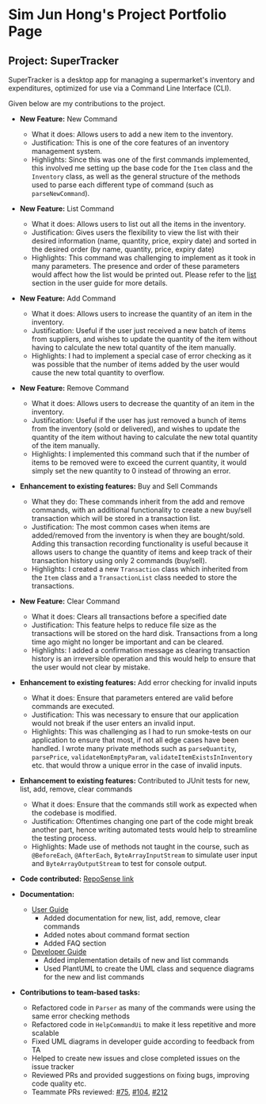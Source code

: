 # Sim Jun Hong's Project Portfolio Page

## Project: SuperTracker

SuperTracker is a desktop app for managing a supermarket's inventory and expenditures,
optimized for use via a Command Line Interface (CLI).

Given below are my contributions to the project.

- **New Feature:** New Command
  - What it does: Allows users to add a new item to the inventory.
  - Justification: This is one of the core features of an inventory management system.
  - Highlights: Since this was one of the first commands implemented, 
  this involved me setting up the base code for the `Item` class
  and the `Inventory` class, as well as the general structure of the 
  methods used to parse each different type of command (such as `parseNewCommand`).


- **New Feature:** List Command
  - What it does: Allows users to list out all the items in the inventory.
  - Justification: Gives users the flexibility to view the list with their desired information 
  (name, quantity, price, expiry date) and sorted in the desired order (by name, quantity, price, expiry date)
  - Highlights: This command was challenging to implement as it took in many parameters.
  The presence and order of these parameters would affect how the list would be printed out.
  Please refer to the [list](https://ay2324s2-cs2113-t13-4.github.io/tp/UserGuide.html#list-all-items-list) section in the user guide for more details.


- **New Feature:** Add Command
  - What it does: Allows users to increase the quantity of an item in the inventory.
  - Justification: Useful if the user just received a new batch of items from suppliers,
  and wishes to update the quantity of the item without having to calculate the new total quantity of the item manually.
  - Highlights: I had to implement a special case of error checking as it was possible that the number of items added
  by the user would cause the new total quantity to overflow.


- **New Feature:** Remove Command
  - What it does: Allows users to decrease the quantity of an item in the inventory.
  - Justification: Useful if the user has just removed a bunch of items from the inventory (sold or delivered),
    and wishes to update the quantity of the item without having to calculate the new total quantity of the item manually.
  - Highlights: I implemented this command such that if the number of items to be removed 
  were to exceed the current quantity, it would simply set the new quantity to 0 instead of throwing an error.


- **Enhancement to existing features:** Buy and Sell Commands
  - What they do: These commands inherit from the add and remove commands, 
  with an additional functionality to create a new buy/sell transaction which will be stored in a transaction list.
  - Justification: The most common cases when items are added/removed from the inventory is when they are bought/sold.
  Adding this transaction recording functionality is useful because it allows users to change the quantity of items 
  and keep track of their transaction history using only 2 commands (buy/sell).
  - Highlights: I created a new `Transaction` class which inherited from the `Item` class 
  and a `TransactionList` class needed to store the transactions.


- **New Feature:** Clear Command
  - What it does: Clears all transactions before a specified date
  - Justification: This feature helps to reduce file size as the transactions will be stored on the hard disk.
  Transactions from a long time ago might no longer be important and can be cleared.
  - Highlights: I added a confirmation message as clearing transaction history is an irreversible operation 
  and this would help to ensure that the user would not clear by mistake.


- **Enhancement to existing features:** Add error checking for invalid inputs
  - What it does: Ensure that parameters entered are valid before commands are executed.
  - Justification: This was necessary to ensure that our application would not break if the user enters an invalid input.
  - Highlights: This was challenging as I had to run smoke-tests on our application to ensure that 
  most, if not all edge cases have been handled. I wrote many private methods such as `parseQuantity`, `parsePrice`, 
  `validateNonEmptyParam`, `validateItemExistsInInventory` etc. 
  that would throw a unique error in the case of invalid inputs.


- **Enhancement to existing features:** Contributed to JUnit tests for new, list, add, remove, clear commands
  - What it does: Ensure that the commands still work as expected when the codebase is modified.
  - Justification: Oftentimes changing one part of the code might break another part, 
  hence writing automated tests would help to streamline the testing process.
  - Highlights: Made use of methods not taught in the course, such as `@BeforeEach`, `@AfterEach`, 
  `ByteArrayInputStream` to simulate user input and `ByteArrayOutputStream` to test for console output.


- **Code contributed:** [RepoSense link](https://nus-cs2113-ay2324s2.github.io/tp-dashboard/?search=awesomesjh&breakdown=true&sort=groupTitle%20dsc&sortWithin=title&since=2024-02-23&timeframe=commit&mergegroup=&groupSelect=groupByRepos&checkedFileTypes=docs~functional-code~test-code~other)


- **Documentation:**
  - [User Guide](https://ay2324s2-cs2113-t13-4.github.io/tp/UserGuide.html)
    - Added documentation for new, list, add, remove, clear commands
    - Added notes about command format section
    - Added FAQ section
  - [Developer Guide](https://ay2324s2-cs2113-t13-4.github.io/tp/DeveloperGuide.html)
    - Added implementation details of new and list commands
    - Used PlantUML to create the UML class and sequence diagrams for the new and list commands


- **Contributions to team-based tasks:**
  - Refactored code in `Parser` as many of the commands were using the same error checking methods
  - Refactored code in `HelpCommandUi` to make it less repetitive and more scalable
  - Fixed UML diagrams in developer guide according to feedback from TA
  - Helped to create new issues and close completed issues on the issue tracker
  - Reviewed PRs and provided suggestions on fixing bugs, improving code quality etc.
  - Teammate PRs reviewed: [#75](https://github.com/AY2324S2-CS2113-T13-4/tp/pull/75), [#104](https://github.com/AY2324S2-CS2113-T13-4/tp/pull/104), [#212](https://github.com/AY2324S2-CS2113-T13-4/tp/pull/212)